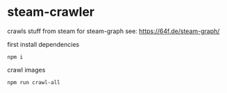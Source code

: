 # steam-crawler
crawls stuff from steam for steam-graph see: https://64f.de/steam-graph/

first install dependencies

`npm i`

crawl images

`npm run crawl-all`
